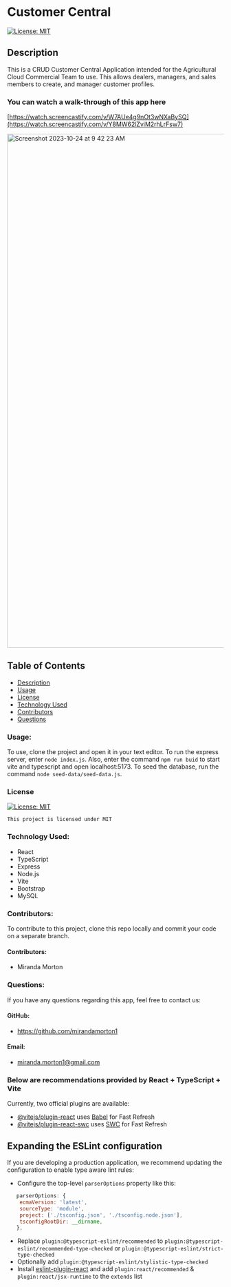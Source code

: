 # Customer Central

[![License: MIT](https://img.shields.io/badge/License-MIT-yellow.svg)](https://opensource.org/licenses/MIT)

## Description

This is a CRUD Customer Central Application intended for the Agricultural Cloud Commercial Team to use. This allows dealers, managers, and sales members to create, and manager customer profiles. 

### You can watch a walk-through of this app here

[https://watch.screencastify.com/v/W7AUe4g9nOt3wNXaBySQ](https://watch.screencastify.com/v/Y8MW62lZviM2rhLrFsw7)

<img width="1193" alt="Screenshot 2023-10-24 at 9 42 23 AM" src="https://github.com/mirandamorton1/capstone/assets/107001559/35957708-7fac-41af-bbaf-1525cc4c27ba">


## Table of Contents

- [Description](#description)
- [Usage](#usage)
- [License](#license)
- [Technology Used](#technology-used)
- [Contributors](#contributors)
- [Questions](#questions)

### Usage:

To use, clone the project and open it in your text editor. To run the express server, enter `node index.js`. Also, enter the command `npm run buid` to start vite and typescript and open localhost:5173. To seed the database, run the command `node seed-data/seed-data.js`.

### License

[![License: MIT](https://img.shields.io/badge/License-MIT-yellow.svg)](https://opensource.org/licenses/MIT)

`This project is licensed under MIT`


### Technology Used:

- React
- TypeScript
- Express
- Node.js
- Vite
- Bootstrap
- MySQL


### Contributors:

To contribute to this project, clone this repo locally and commit your code on a separate branch.

#### Contributors:

- Miranda Morton

### Questions:

If you have any questions regarding this app, feel free to contact us:

#### GitHub:

- https://github.com/mirandamorton1

#### Email:

- miranda.morton1@gmail.com

### Below are recommendations provided by React + TypeScript + Vite

Currently, two official plugins are available:

- [@vitejs/plugin-react](https://github.com/vitejs/vite-plugin-react/blob/main/packages/plugin-react/README.md) uses [Babel](https://babeljs.io/) for Fast Refresh
- [@vitejs/plugin-react-swc](https://github.com/vitejs/vite-plugin-react-swc) uses [SWC](https://swc.rs/) for Fast Refresh

## Expanding the ESLint configuration

If you are developing a production application, we recommend updating the configuration to enable type aware lint rules:

- Configure the top-level `parserOptions` property like this:

```js
   parserOptions: {
    ecmaVersion: 'latest',
    sourceType: 'module',
    project: ['./tsconfig.json', './tsconfig.node.json'],
    tsconfigRootDir: __dirname,
   },
```

- Replace `plugin:@typescript-eslint/recommended` to `plugin:@typescript-eslint/recommended-type-checked` or `plugin:@typescript-eslint/strict-type-checked`
- Optionally add `plugin:@typescript-eslint/stylistic-type-checked`
- Install [eslint-plugin-react](https://github.com/jsx-eslint/eslint-plugin-react) and add `plugin:react/recommended` & `plugin:react/jsx-runtime` to the `extends` list
